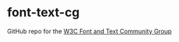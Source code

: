 # font-text-cg

GitHub repo for the [W3C Font and Text Community Group](https://www.w3.org/community/font-text/)
